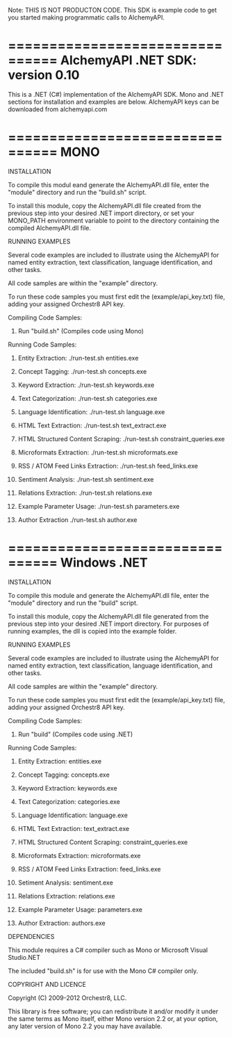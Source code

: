 Note: THIS IS NOT PRODUCTON CODE. This SDK is example code to get you started making programmatic calls to AlchemyAPI. 

================================
AlchemyAPI .NET SDK: version 0.10
================================

This is a .NET (C#) implementation of the AlchemyAPI SDK.  Mono and .NET
sections for installation and examples are below.  AlchemyAPI keys
can be downloaded from alchemyapi.com

================================
MONO
================================

INSTALLATION

To compile this modul eand generate the AlchemyAPI.dll file, enter the "module" directory and run the "build.sh" 
script.

To install this module, copy the AlchemyAPI.dll file  created from the previous step into your desired
.NET import directory, or set your MONO_PATH environment variable to point
to the directory containing the compiled AlchemyAPI.dll file.


RUNNING EXAMPLES

Several code examples are included to illustrate using the AlchemyAPI
for named entity extraction, text classification, language identification,
and other tasks.

All code samples are within the "example" directory.

To run these code samples you must first edit the (example/api_key.txt) file, 
adding your assigned Orchestr8 API key.

Compiling Code Samples:

   1. Run "build.sh" (Compiles code using Mono)

Running Code Samples:

   1. Entity Extraction: ./run-test.sh entities.exe

   2. Concept Tagging: ./run-test.sh concepts.exe

   3. Keyword Extraction: ./run-test.sh keywords.exe

   4. Text Categorization: ./run-test.sh categories.exe

   5. Language Identification: ./run-test.sh language.exe

   6. HTML Text Extraction: ./run-test.sh text_extract.exe

   7. HTML Structured Content Scraping: ./run-test.sh constraint_queries.exe

   8. Microformats Extraction: ./run-test.sh microformats.exe

   9. RSS / ATOM Feed Links Extraction: ./run-test.sh feed_links.exe
   
  10. Sentiment Analysis: ./run-test.sh sentiment.exe
  
  11. Relations Extraction:  ./run-test.sh relations.exe
   
  12. Example Parameter Usage:  ./run-test.sh parameters.exe

  13. Author Extraction ./run-test.sh author.exe
  
   
================================
Windows .NET
================================

INSTALLATION

To compile this module and generate the AlchemyAPI.dll file, enter the "module" directory and run the "build" 
script.

To install this module, copy the AlchemyAPI.dll file generated from the previous step into your desired
.NET import directory.  For purposes of running examples, the dll is
copied into the example folder.

RUNNING EXAMPLES

Several code examples are included to illustrate using the AlchemyAPI
for named entity extraction, text classification, language identification,
and other tasks.

All code samples are within the "example" directory.

To run these code samples you must first edit the (example/api_key.txt) file, 
adding your assigned Orchestr8 API key.

Compiling Code Samples:

   1. Run "build" (Compiles code using .NET)

Running Code Samples:

   1. Entity Extraction: entities.exe

   2. Concept Tagging: concepts.exe

   3. Keyword Extraction: keywords.exe

   4. Text Categorization: categories.exe

   5. Language Identification: language.exe

   6. HTML Text Extraction: text_extract.exe

   7. HTML Structured Content Scraping: constraint_queries.exe

   8. Microformats Extraction: microformats.exe

   9. RSS / ATOM Feed Links Extraction: feed_links.exe
   
  10. Setiment Analysis: sentiment.exe

  11. Relations Extraction: relations.exe

  12. Example Parameter Usage:  parameters.exe

  13. Author Extraction: authors.exe


DEPENDENCIES

This module requires a C# compiler such as Mono or Microsoft Visual Studio.NET

The included "build.sh" is for use with the Mono C# compiler only.


COPYRIGHT AND LICENCE

Copyright (C) 2009-2012 Orchestr8, LLC.

This library is free software; you can redistribute it and/or modify
it under the same terms as Mono itself, either Mono version 2.2 or,
at your option, any later version of Mono 2.2 you may have available.


